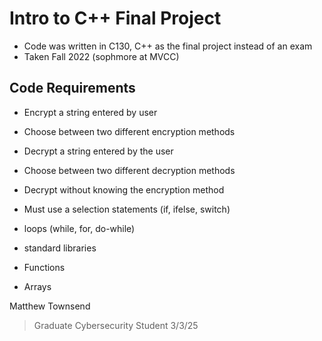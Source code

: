 # Intro to C++ Final Project
- Code was written in C130, C++ as the final project instead of an exam
- Taken Fall 2022 (sophmore at MVCC)

## Code Requirements
- Encrypt a string entered by user
- Choose between two different encryption methods
- Decrypt a string entered by the user
- Choose between two different decryption methods
- Decrypt without knowing the encryption method

- Must use a selection statements (if, ifelse, switch)
- loops (while, for, do-while)
- standard libraries
- Functions
- Arrays

Matthew Townsend
> Graduate Cybersecurity Student 
3/3/25
